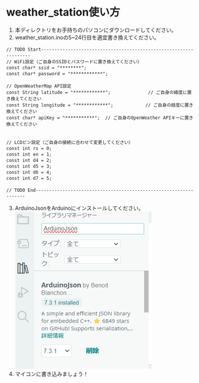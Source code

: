 # weather_station使い方
1. 本ディレクトリをお手持ちのパソコンにダウンロードしてください。
2. weather_station.inoの5~24行目を適宜書き換えてください。
```arduino
// TODO Start------------------------------------------------------------------
// WiFi設定（ご自身のSSIDとパスワードに置き換えてください）
const char* ssid = "********";
const char* password = "************";

// OpenWeatherMap API設定
const String latitude = "************";              // ご自身の緯度に置き換えてください
const String longitude = "************";            // ご自身の経度に置き換えてください
const char* apiKey = "***********";  // ご自身のOpenWeather APIキーに置き換えてください


// LCDピン設定（ご自身の接続に合わせて変更してください）
const int rs = 0;
const int en = 1;
const int d4 = 2;
const int d5 = 3;
const int d6 = 4;
const int d7 = 5;

// TODO End------------------------------------------------------------------

```
3. ArduinoJsonをArduinoにインストールしてください。
   ![ArduinoJsonインストール画像](https://raw.githubusercontent.com/wadoyoka/pico2w/refs/heads/main/weather_station/imamges/ArduinoJson.png)
4. マイコンに書き込みましょう！
